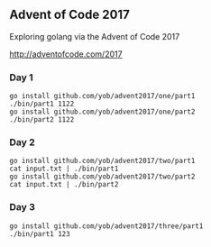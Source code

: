 ## Advent of Code 2017

Exploring golang via the Advent of Code 2017

http://adventofcode.com/2017

### Day 1

    go install github.com/yob/advent2017/one/part1
    ./bin/part1 1122
    go install github.com/yob/advent2017/one/part2
    ./bin/part2 1122

### Day 2

    go install github.com/yob/advent2017/two/part1
    cat input.txt | ./bin/part1
    go install github.com/yob/advent2017/two/part2
    cat input.txt | ./bin/part2

### Day 3

    go install github.com/yob/advent2017/three/part1
    ./bin/part1 123
